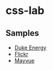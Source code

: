 # css-lab

## Samples

* [Duke Energy](https://ca0v.github.io/css-lab/duke-energy/)
* [Flickr](https://ca0v.github.io/css-lab/flickr/)
* [Mayvue](https://ca0v.github.io/css-lab/mayvue/)
